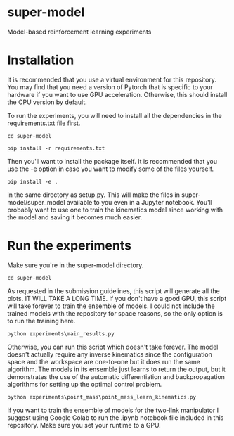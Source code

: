 # super-model
Model-based reinforcement learning experiments


# Installation
It is recommended that you use a virtual environment for this repository. You may find that you need a version of Pytorch that is specific to your hardware if you want to use GPU acceleration. Otherwise, this should install the CPU version by default.

To run the experiments, you will need to install all the dependencies in the requirements.txt file first.

`cd super-model`

`pip install -r requirements.txt`

Then you'll want to install the package itself. It is recommended that you use the -e option in case you want to modify some of the files yourself.

`pip install -e .`

in the same directory as setup.py. This will make the files in super-model/super_model available to you even in a Jupyter notebook. You'll probably want to use one to train the kinematics model since working with the model and saving it becomes much easier.

# Run the experiments
Make sure you're in the super-model directory.

`cd super-model`

As requested in the submission guidelines, this script will generate all the plots. IT WILL TAKE A LONG TIME. If you don't have a good GPU, this script will take forever to train the ensemble of models. I could not include the trained models with the repository for space reasons, so the only option is to run the training here.

`python experiments\main_results.py`

Otherwise, you can run this script which doesn't take forever. The model doesn't actually require any inverse kinematics since the configuration space and the workspace are one-to-one but it does run the same algorithm. The models in its ensemble just learns to return the output, but it demonstrates the use of the automatic differentiation and backpropagation algorithms for setting up the optimal control problem.

`python experiments\point_mass\point_mass_learn_kinematics.py`

If you want to train the ensemble of models for the two-link manipulator I suggest using Google Colab to run the .ipynb notebook file included in this repository. Make sure you set your runtime to a GPU.

